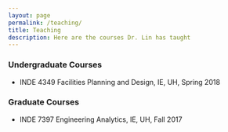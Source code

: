 ```yaml
---
layout: page
permalink: /teaching/
title: Teaching
description: Here are the courses Dr. Lin has taught
---
```


### Undergraduate Courses

* INDE 4349 Facilities Planning and Design, IE, UH, Spring 2018

### Graduate Courses

* INDE 7397 Engineering Analytics, IE, UH, Fall 2017
